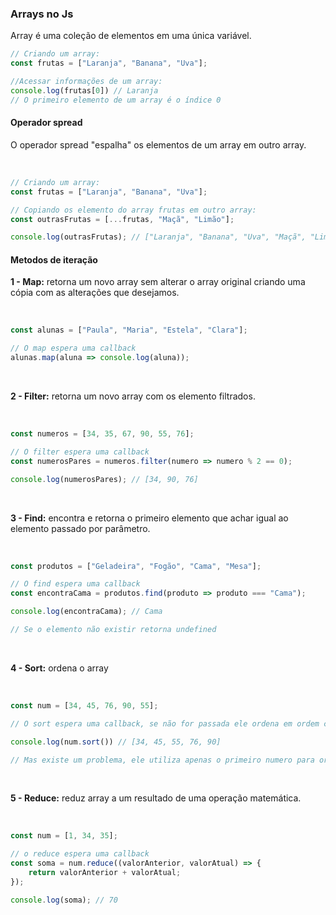 ### Arrays no Js

Array é uma coleção de elementos em uma única variável.
<br />

```js
// Criando um array:
const frutas = ["Laranja", "Banana", "Uva"];

//Acessar informações de um array:
console.log(frutas[0]) // Laranja
// O primeiro elemento de um array é o índice 0
```

#### Operador spread
O operador spread "espalha" os elementos de um array em outro array.

<br />

```js 
// Criando um array:
const frutas = ["Laranja", "Banana", "Uva"];

// Copiando os elemento do array frutas em outro array:
const outrasFrutas = [...frutas, "Maçã", "Limão"];

console.log(outrasFrutas); // ["Laranja", "Banana", "Uva", "Maçã", "Limão"];
```

#### Metodos de iteração

**1 - Map:** retorna um novo array sem alterar o array original criando uma cópia com as alterações que desejamos.

<br />

```js
const alunas = ["Paula", "Maria", "Estela", "Clara"];

// O map espera uma callback
alunas.map(aluna => console.log(aluna));
```

<br />

**2 - Filter:** retorna um novo array com os elemento filtrados.

<br />

```js
const numeros = [34, 35, 67, 90, 55, 76];

// O filter espera uma callback
const numerosPares = numeros.filter(numero => numero % 2 == 0);

console.log(numerosPares); // [34, 90, 76]
```

<br />

**3 - Find:** encontra e retorna o primeiro elemento que achar igual ao elemento passado por parâmetro.

<br />

```js
const produtos = ["Geladeira", "Fogão", "Cama", "Mesa"];

// O find espera uma callback
const encontraCama = produtos.find(produto => produto === "Cama");

console.log(encontraCama); // Cama

// Se o elemento não existir retorna undefined
```

<br />

**4 - Sort:** ordena o array

<br />

```js
const num = [34, 45, 76, 90, 55];

// O sort espera uma callback, se não for passada ele ordena em ordem crescente.

console.log(num.sort()) // [34, 45, 55, 76, 90]

// Mas existe um problema, ele utiliza apenas o primeiro numero para ordenação.
```

<br />

**5 - Reduce:** reduz array a um resultado de uma operação matemática.

<br />

```js
const num = [1, 34, 35];

// o reduce espera uma callback
const soma = num.reduce((valorAnterior, valorAtual) => {
    return valorAnterior + valorAtual;
});

console.log(soma); // 70
```